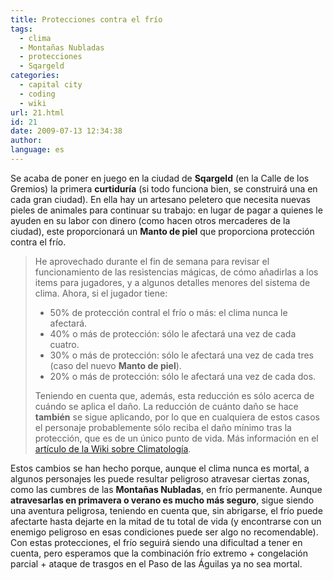 ```yaml
---
title: Protecciones contra el frío
tags:
  - clima
  - Montañas Nubladas
  - protecciones
  - Sqargeld
categories:
  - capital city
  - coding
  - wiki
url: 21.html
id: 21
date: 2009-07-13 12:34:38
author:
language: es
---
```


Se acaba de poner en juego en la ciudad de **Sqargeld** (en la Calle de los Gremios) la primera **curtiduría** (si todo funciona bien, se construirá una en cada gran ciudad). En ella hay un artesano peletero que necesita nuevas pieles de animales para continuar su trabajo: en lugar de pagar a quienes le ayuden en su labor con dinero (como hacen otros mercaderes de la ciudad), este proporcionará un **Manto de piel** que proporciona protección contra el frío.

> He aprovechado durante el fin de semana para revisar el funcionamiento de las resistencias mágicas, de cómo añadirlas a los items para jugadores, y a algunos detalles menores del sistema de clima. Ahora, si el jugador tiene:
> 
> * 50% de protección contral el frío o más: el clima nunca le afectará.
> * 40% o más de protección: sólo le afectará una vez de cada cuatro.
> * 30% o más de protección: sólo le afectará una vez de cada tres (caso del nuevo **Manto de piel**).
> * 20% o más de protección: sólo le afectará una vez de cada dos.
> 
> Teniendo en cuenta que, además, esta reducción es sólo acerca de cuándo se aplica el daño. La reducción de cuánto daño se hace **también** se sigue aplicando, por lo que en cualquiera de estos casos el personaje probablemente sólo reciba el daño mínimo tras la protección, que es de un único punto de vida. Más información en el [artículo de la Wiki sobre Climatología](http://wiki.ciudadcapital.net/index.php?title=Climatolog%C3%ADa).

Estos cambios se han hecho porque, aunque el clima nunca es mortal, a algunos personajes les puede resultar peligroso atravesar ciertas zonas, como las cumbres de las **Montañas Nubladas**, en frío permanente. Aunque **atravesarlas en primavera o verano es mucho más seguro**, sigue siendo una aventura peligrosa, teniendo en cuenta que, sin abrigarse, el frío puede afectarte hasta dejarte en la mitad de tu total de vida (y encontrarse con un enemigo peligroso en esas condiciones puede ser algo no recomendable). Con estas protecciones, el frío seguirá siendo una dificultad a tener en cuenta, pero esperamos que la combinación frío extremo + congelación parcial + ataque de trasgos en el Paso de las Águilas ya no sea mortal.
